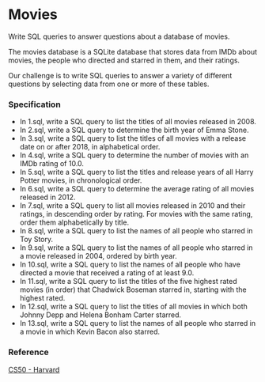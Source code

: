 # Movies
Write SQL queries to answer questions about a database of movies.

The movies database is a SQLite database that stores data from IMDb about movies, the people who directed and starred in them, and their ratings.

Our challenge is to write SQL queries to answer a variety of different questions by selecting data from one or more of these tables.


### Specification

- In 1.sql, write a SQL query to list the titles of all movies released in 2008.
- In 2.sql, write a SQL query to determine the birth year of Emma Stone.
- In 3.sql, write a SQL query to list the titles of all movies with a release date on or after 2018, in alphabetical order.
- In 4.sql, write a SQL query to determine the number of movies with an IMDb rating of 10.0.
- In 5.sql, write a SQL query to list the titles and release years of all Harry Potter movies, in chronological order.
- In 6.sql, write a SQL query to determine the average rating of all movies released in 2012.
- In 7.sql, write a SQL query to list all movies released in 2010 and their ratings, in descending order by rating. For movies with the same rating, order them alphabetically by title.
- In 8.sql, write a SQL query to list the names of all people who starred in Toy Story.
- In 9.sql, write a SQL query to list the names of all people who starred in a movie released in 2004, ordered by birth year.
- In 10.sql, write a SQL query to list the names of all people who have directed a movie that received a rating of at least 9.0.
- In 11.sql, write a SQL query to list the titles of the five highest rated movies (in order) that Chadwick Boseman starred in, starting with the highest rated.
- In 12.sql, write a SQL query to list the titles of all movies in which both Johnny Depp and Helena Bonham Carter starred.
- In 13.sql, write a SQL query to list the names of all people who starred in a movie in which Kevin Bacon also starred.


### Reference

<a href="https://cs50.harvard.edu/x/2020/">CS50 - Harvard</a>
